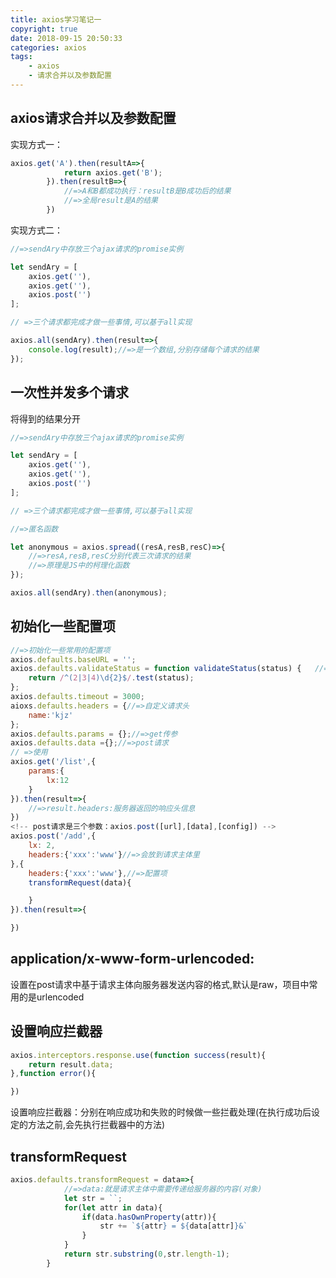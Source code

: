 ```yaml
---
title: axios学习笔记一
copyright: true
date: 2018-09-15 20:50:33
categories: axios
tags:
    - axios
    - 请求合并以及参数配置
---
```


## axios请求合并以及参数配置

实现方式一：

```javascript
axios.get('A').then(resultA=>{
            return axios.get('B');
        }).then(resultB=>{
            //=>A和B都成功执行：resultB是B成功后的结果
            //=>全局result是A的结果
        })
```

实现方式二：

```javascript
//=>sendAry中存放三个ajax请求的promise实例 

let sendAry = [
    axios.get(''),
    axios.get(''),
    axios.post('')
];

// =>三个请求都完成才做一些事情,可以基于all实现

axios.all(sendAry).then(result=>{
    console.log(result);//=>是一个数组,分别存储每个请求的结果
});
```

## 一次性并发多个请求

将得到的结果分开

```javascript
//=>sendAry中存放三个ajax请求的promise实例 

let sendAry = [
    axios.get(''),
    axios.get(''),
    axios.post('')
];

// =>三个请求都完成才做一些事情,可以基于all实现

//=>匿名函数

let anonymous = axios.spread((resA,resB,resC)=>{
    //=>resA,resB,resC分别代表三次请求的结果
    //=>原理是JS中的柯理化函数
});

axios.all(sendAry).then(anonymous);
```

## 初始化一些配置项

```javascript
//=>初始化一些常用的配置项    
axios.defaults.baseURL = '';
axios.defaults.validateStatus = function validateStatus(status) {   //=>自定义成功失败规则:resolve/reject(默认规则：状态码以2开头算做成功)
    return /^(2|3|4)\d{2}$/.test(status);
};
axios.defaults.timeout = 3000;
aioxs.defaults.headers = {//=>自定义请求头
    name:'kjz'
};
axios.defaults.params = {};//=>get传参
axios.defaults.data ={};//=>post请求
// =>使用
axios.get('/list',{
    params:{
        lx:12
    }
}).then(result=>{
    //=>result.headers:服务器返回的响应头信息
})
<!-- post请求是三个参数：axios.post([url],[data],[config]) -->
axios.post('/add',{
    lx: 2,
    headers:{'xxx':'www'}//=>会放到请求主体里
},{
    headers:{'xxx':'www'},//=>配置项
    transformRequest(data){

    }
}).then(result=>{

})
```

## application/x-www-form-urlencoded:
设置在post请求中基于请求主体向服务器发送内容的格式,默认是raw，项目中常用的是urlencoded

## 设置响应拦截器

```javascript
axios.interceptors.response.use(function success(result){
    return result.data;
},function error(){

})
```

设置响应拦截器：分别在响应成功和失败的时候做一些拦截处理(在执行成功后设定的方法之前,会先执行拦截器中的方法)


## transformRequest

```javascript
axios.defaults.transformRequest = data=>{
            //=>data:就是请求主体中需要传递给服务器的内容(对象)
            let str = ``;
            for(let attr in data){
                if(data.hasOwnProperty(attr)){
                    str += `${attr} = ${data[attr]}&`
                }
            }
            return str.substring(0,str.length-1);
        }
```